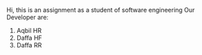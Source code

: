Hi, this is an assignment as a student of software engineering
Our Developer are:
1. Aqbil HR
2. Daffa HF
3. Daffa RR
